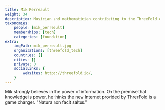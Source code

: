 ```yaml
---
title: Mik Perreault
weight: 34
description: Musician and mathematician contributing to the ThreeFold documentation.
taxonomies:
    people: [mik_perreault]
    memberships: [tech]
    categories: [foundation]
extra:
    imgPath: mik_perreault.jpg
    organizations: [threefold_tech]
    countries: []
    cities: []
    private: 0
    socialLinks: {
        websites: https://threefold.io/,
    }
---
```



Mik strongly believes in the power of information. On the premise that knowledge is power, he thinks the new Internet provided by ThreeFold is a game changer. "Natura non facit saltus."
